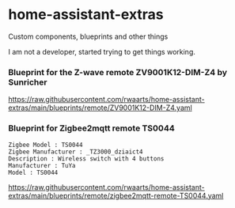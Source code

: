 # home-assistant-extras
Custom components, blueprints and other things

I am not a developer, started trying to get things working.


### Blueprint for the Z-wave remote ZV9001K12-DIM-Z4 by Sunricher

https://raw.githubusercontent.com/rwaarts/home-assistant-extras/main/blueprints/remote/ZV9001K12-DIM-Z4.yaml


### Blueprint for Zigbee2mqtt remote TS0044
```
Zigbee Model : TS0044
Zigbee Manufacturer : _TZ3000_dziaict4
Description : Wireless switch with 4 buttons
Manufacturer : TuYa
Model : TS0044
```
https://raw.githubusercontent.com/rwaarts/home-assistant-extras/main/blueprints/remote/zigbee2mqtt-remote-TS0044.yaml
